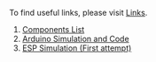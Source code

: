 To find useful links, please visit [Links](./links.md).
1. [Components List](./Components%20List.md)
2. [Arduino Simulation and Code](./Arduino%20Simulation.md)
3. [ESP Simulation (First attempt)](./ESP%20Simulation.md)
